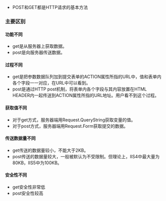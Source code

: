 - POST和GET都是HTTP请求的基本方法
### 主要区别
#### 功能不同
- get是从服务器上获取数据。
- post是向服务器传送数据。
#### 过程不同
- get是把参数数据队列加到提交表单的ACTION属性所指的URL中，值和表单内各个字段一一对应，在URL中可以看到。
- post是通过HTTP post机制，将表单内各个字段与其内容放置在HTML HEADER内一起传送到ACTION属性所指的URL地址。用户看不到这个过程。
#### 获取值不同
- 对于get方式，服务器端用Request.QueryString获取变量的值。
- 对于post方式，服务器端用Request.Form获取提交的数据。
#### 传送数据量不同
- get传送的数据量较小，不能大于2KB。
- post传送的数据量较大，一般被默认为不受限制。但理论上，IIS4中最大量为80KB，IIS5中为100KB。
#### 安全性不同
- get安全性非常低
- post安全性较高
